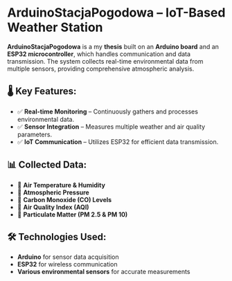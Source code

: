 # ArduinoStacjaPogodowa – IoT-Based Weather Station

**ArduinoStacjaPogodowa** is a my **thesis** built on an **Arduino board** and an **ESP32 microcontroller**, which handles communication and data transmission. The system collects real-time environmental data from multiple sensors, providing comprehensive atmospheric analysis.

## 🌡️ Key Features:
- ✅ **Real-time Monitoring** – Continuously gathers and processes environmental data.  
- ✅ **Sensor Integration** – Measures multiple weather and air quality parameters.  
- ✅ **IoT Communication** – Utilizes ESP32 for efficient data transmission.  

## 📊 Collected Data:
- 📌 **Air Temperature & Humidity**  
- 📌 **Atmospheric Pressure**  
- 📌 **Carbon Monoxide (CO) Levels**  
- 📌 **Air Quality Index (AQI)**  
- 📌 **Particulate Matter (PM 2.5 & PM 10)**  

## 🛠️ Technologies Used:
- **Arduino** for sensor data acquisition  
- **ESP32** for wireless communication  
- **Various environmental sensors** for accurate measurements  



